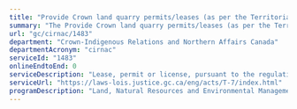 ```yaml
---
title: "Provide Crown land quarry permits/leases (as per the Territorial Lands Act)"
summary: "The Provide Crown land quarry permits/leases (as per the Territorial Lands Act) service from Crown-Indigenous Relations and Northern Affairs Canada is not available end-to-end online, according to the GC Service Inventory."
url: "gc/cirnac/1483"
department: "Crown-Indigenous Relations and Northern Affairs Canada"
departmentAcronym: "cirnac"
serviceId: "1483"
onlineEndtoEnd: 0
serviceDescription: "Lease, permit or license, pursuant to the regulations for the exploration and exploitation of quarry material."
serviceUrl: "https://laws-lois.justice.gc.ca/eng/acts/T-7/index.html"
programDescription: "Land, Natural Resources and Environmental Management"
---
```

